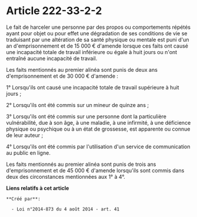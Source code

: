 # Article 222-33-2-2

Le fait de harceler une personne par des propos ou comportements répétés ayant pour objet ou pour effet une dégradation de
ses conditions de vie se traduisant par une altération de sa santé physique ou mentale est puni d'un an d'emprisonnement et
de 15 000 € d'amende lorsque ces faits ont causé une incapacité totale de travail inférieure ou égale à huit jours ou n'ont
entraîné aucune incapacité de travail.

Les faits mentionnés au premier alinéa sont punis de deux ans d'emprisonnement et de 30 000 € d'amende :

1° Lorsqu'ils ont causé une incapacité totale de travail supérieure à huit jours ;

2° Lorsqu'ils ont été commis sur un mineur de quinze ans ;

3° Lorsqu'ils ont été commis sur une personne dont la particulière vulnérabilité, due à son âge, à une maladie, à une
infirmité, à une déficience physique ou psychique ou à un état de grossesse, est apparente ou connue de leur auteur ;

4° Lorsqu'ils ont été commis par l'utilisation d'un service de communication au public en ligne.

Les faits mentionnés au premier alinéa sont punis de trois ans d'emprisonnement et de 45 000 € d'amende lorsqu'ils sont
commis dans deux des circonstances mentionnées aux 1° à 4°.

**Liens relatifs à cet article**

	**Créé par**:

	  - Loi n°2014-873 du 4 août 2014 - art. 41
